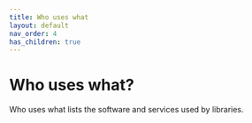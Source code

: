 ```yaml
---
title: Who uses what
layout: default
nav_order: 4
has_children: true
---
```


# Who uses what?

Who uses what lists the software and services used by libraries.
